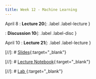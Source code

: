 ```yaml
---
title: Week 12 - Machine Learning
---
```


April 8
: **Lecture 20**{: .label .label-lecture }

: **Discussion 10**{: .label .label-disc } 

April 10
: **Lecture 21**{: .label .label-lecture }


[//]: # [Slides](){:target="_blank"} 

[//]: # [Lecture Notebook](){:target="_blank"} 

[//]: # [Lab ](){:target="_blank"} 

